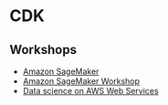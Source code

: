 # CDK

## Workshops

* [Amazon SageMaker](https://www.getstartedonsagemaker.com/)
* [Amazon SageMaker Workshop](https://sagemaker-workshop.com/)
* [Data science on AWS Web Services](https://github.com/data-science-on-aws/workshop)